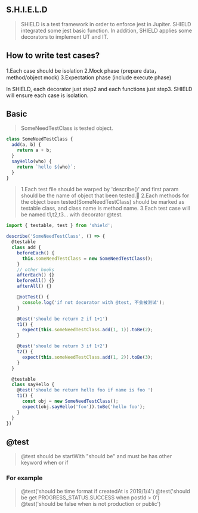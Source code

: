 ## S.H.I.E.L.D

> SHIELD is a test framework in order to enforce jest in Jupiter.
> SHIELD integrated some jest basic function.
> In addition, SHIELD applies some decorators to implement UT and IT.

## How to write test cases?

1.Each case should be isolation
2.Mock phase (prepare data，method/object mock)
3.Expectation phase (include execute phase)

In SHIELD, each decorator just step2 and each functions just step3. SHIELD will ensure each case is isolation.

## Basic

> SomeNeedTestClass is tested object.

```javascript
class SomeNeedTestClass {
  add(a, b) {
    return a + b;
  }
  sayHello(who) {
    return `hello ${who}`;
  }
}
```

> 1.Each test file should be warped by 'describe()' and first param should be the name of object that been tested.
> 2.Each methods for the object been tested(SomeNeedTestClass) should be marked as testable class, and class name is method name.
> 3.Each test case will be named t1,t2,t3... with decorator @test.

```javascript
import { testable, test } from 'shield';

describe('SomeNeedTestClass', () => {
  @testable
  class add {
    beforeEach() {
      this.someNeedTestClass = new SomeNeedTestClass();
    }
    // other hooks
    afterEach() {}
    beforeAll() {}
    afterAll() {}

    notTest() {
      console.log('if not decorator with @test, 不会被测试');
    }

    @test('should be return 2 if 1+1')
    t1() {
      expect(this.someNeedTestClass.add(1, 1)).toBe(2);
    }

    @test('should be return 3 if 1+2')
    t2() {
      expect(this.someNeedTestClass.add(1, 2)).toBe(3);
    }
  }

  @testable
  class sayHello {
    @test('should be return hello foo if name is foo ')
    t1() {
      const obj = new SomeNeedTestClass();
      expect(obj.sayHello('foo')).toBe('hello foo');
    }
  }
})
```

## @test

> @test should be startWith "should be" and must be has other keyword when or if

### For example

> @test('should be time format if createdAt is 2019/1/4')
> @test('should be get PROGRESS_STATUS.SUCCESS when postId > 0')
> @test('should be false when is not production or public')
